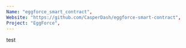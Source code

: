 ```yaml
---
Name: "eggforce_smart_contract",
Website: "https://github.com/CasperDash/eggforce-smart-contract",
Project: "EggForce",
---
```

<!--lang:en--> 
test
<!--lang:es--] 
test
<!--lang:de--] 
test
<!--lang:fr--] 
test
<!--lang:pl--] 
test
<!--lang:uk--] 
test
[!--lang:*-->  
